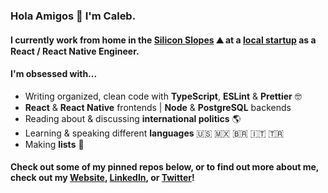 ### Hola Amigos 🤙 I'm Caleb.
#### I currently work from home in the [Silicon Slopes](https://en.wikipedia.org/wiki/Silicon_Slopes) ⛰️ at a [local startup](https://zoowho.com/) as a React / React Native Engineer.

#### I'm obsessed with...
- Writing organized, clean code with **TypeScript**, **ESLint** & **Prettier** 🤓
- **React** & **React Native** frontends | **Node** & **PostgreSQL** backends
- Reading about & discussing **international politics** 🌎
- Learning & speaking different **languages** 🇺🇸 🇲🇽 🇧🇷 🇮🇹 🇹🇷
- Making **lists** 📝

#### Check out some of my pinned repos below, or to find out more about me, check out my [Website](https://www.caleblovell.dev/), [LinkedIn](https://www.linkedin.com/in/caleblovell/), or [Twitter](https://twitter.com/Caleb__Lovell)!
